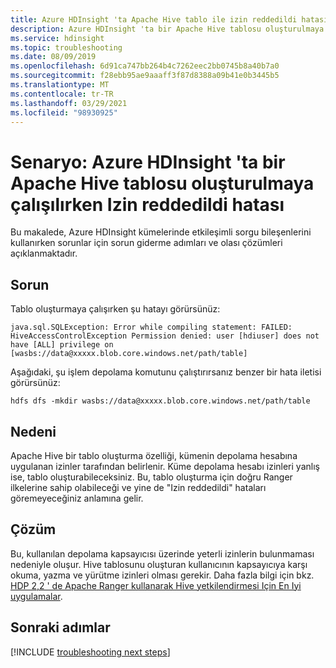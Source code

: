 ```yaml
---
title: Azure HDInsight 'ta Apache Hive tablo ile izin reddedildi hatası
description: Azure HDInsight 'ta bir Apache Hive tablosu oluşturulmaya çalışılırken izin reddedildi hatası
ms.service: hdinsight
ms.topic: troubleshooting
ms.date: 08/09/2019
ms.openlocfilehash: 6d91ca747bb264b4c7262eec2bb0745b8a40b7a0
ms.sourcegitcommit: f28ebb95ae9aaaff3f87d8388a09b41e0b3445b5
ms.translationtype: MT
ms.contentlocale: tr-TR
ms.lasthandoff: 03/29/2021
ms.locfileid: "98930925"
---
```

# <a name="scenario-permission-denied-error-when-trying-to-create-an-apache-hive-table-in-azure-hdinsight"></a>Senaryo: Azure HDInsight 'ta bir Apache Hive tablosu oluşturulmaya çalışılırken Izin reddedildi hatası

Bu makalede, Azure HDInsight kümelerinde etkileşimli sorgu bileşenlerini kullanırken sorunlar için sorun giderme adımları ve olası çözümleri açıklanmaktadır.

## <a name="issue"></a>Sorun

Tablo oluşturmaya çalışırken şu hatayı görürsünüz:

```
java.sql.SQLException: Error while compiling statement: FAILED: HiveAccessControlException Permission denied: user [hdiuser] does not have [ALL] privilege on [wasbs://data@xxxxx.blob.core.windows.net/path/table]
```

Aşağıdaki, şu işlem depolama komutunu çalıştırırsanız benzer bir hata iletisi görürsünüz:

```
hdfs dfs -mkdir wasbs://data@xxxxx.blob.core.windows.net/path/table
```

## <a name="cause"></a>Nedeni

Apache Hive bir tablo oluşturma özelliği, kümenin depolama hesabına uygulanan izinler tarafından belirlenir. Küme depolama hesabı izinleri yanlış ise, tablo oluşturabileceksiniz. Bu, tablo oluşturma için doğru Ranger ilkelerine sahip olabileceği ve yine de "Izin reddedildi" hataları göremeyeceğiniz anlamına gelir.

## <a name="resolution"></a>Çözüm

Bu, kullanılan depolama kapsayıcısı üzerinde yeterli izinlerin bulunmaması nedeniyle oluşur. Hive tablosunu oluşturan kullanıcının kapsayıcıya karşı okuma, yazma ve yürütme izinleri olması gerekir. Daha fazla bilgi için bkz. [HDP 2,2 ' de Apache Ranger kullanarak Hive yetkilendirmesi Için En Iyi uygulamalar](https://hortonworks.com/blog/best-practices-for-hive-authorization-using-apache-ranger-in-hdp-2-2/).

## <a name="next-steps"></a>Sonraki adımlar

[!INCLUDE [troubleshooting next steps](../../../includes/hdinsight-troubleshooting-next-steps.md)]